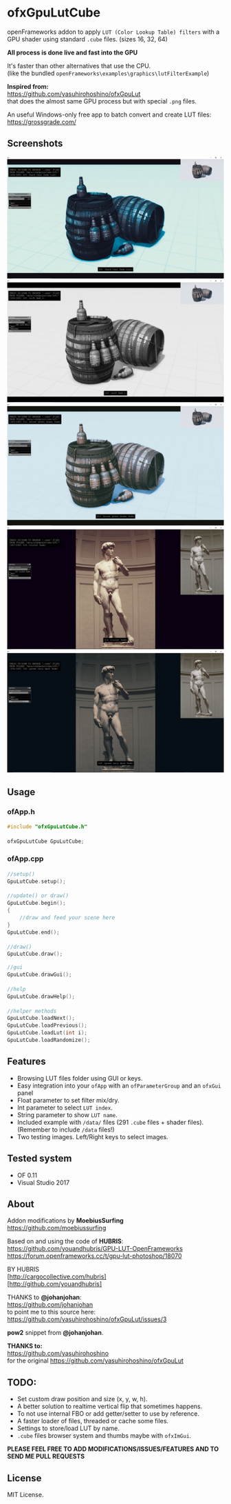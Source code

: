 # ofxGpuLutCube

openFrameworks addon to apply `LUT (Color Lookup Table) filters` with a GPU shader using standard `.cube` files. (sizes 16, 32, 64)

**All process is done live and fast into the GPU**  

It's faster than other alternatives that use the CPU.  
(like the bundled `openFrameworks\examples\graphics\lutFilterExample`)

**Inspired from:**  
https://github.com/yasuhirohoshino/ofxGpuLut  
that does the almost same GPU process but with special `.png` files.

An useful Windows-only free app to batch convert and create LUT files:  
https://grossgrade.com/  



## Screenshots

![Alt text](/readme_images/screenshot0.JPG?raw=true "screenshot0")
![Alt text](/readme_images/screenshot1.JPG?raw=true "screenshot1")
![Alt text](/readme_images/screenshot2.JPG?raw=true "screenshot2")
![Alt text](/readme_images/screenshot3.JPG?raw=true "screenshot3")
![Alt text](/readme_images/screenshot4.JPG?raw=true "screenshot4")


## Usage

### ofApp.h
```cpp
#include "ofxGpuLutCube.h"

ofxGpuLutCube GpuLutCube;
```
  
### ofApp.cpp
```cpp
//setup()
GpuLutCube.setup();

//update() or draw()
GpuLutCube.begin();
{
    //draw and feed your scene here
}
GpuLutCube.end();

//draw()
GpuLutCube.draw();
```


```cpp
//gui
GpuLutCube.drawGui();

//help
GpuLutCube.drawHelp();

//helper methods
GpuLutCube.loadNext();
GpuLutCube.loadPrevious();
GpuLutCube.loadLut(int i);
GpuLutCube.loadRandomize();
```


## Features

- Browsing LUT files folder using GUI or keys.
- Easy integration into your `ofApp` with an `ofParameterGroup` and an `ofxGui` panel
- Float parameter to set filter mix/dry.
- Int parameter to select `LUT index`. 
- String parameter to show `LUT name`.
- Included example with `/data/` files (291 `.cube` files + shader files).(Remember to include ```/data``` files!)
- Two testing images. Left/Right keys to select images.

## Tested system

- OF 0.11
- Visual Studio 2017


## About

Addon modifications by **MoebiusSurfing**  
https://github.com/moebiussurfing
  

Based on and using the code of **HUBRIS**:
https://github.com/youandhubris/GPU-LUT-OpenFrameworks  
https://forum.openframeworks.cc/t/gpu-lut-photoshop/18070  

BY HUBRIS  
[http://cargocollective.com/hubris]  
[http://github.com/youandhubris]  

THANKS to **@johanjohan**:  
https://github.com/johanjohan  
to point me to this source here:  
https://github.com/yasuhirohoshino/ofxGpuLut/issues/3  

**pow2** snippet from **@johanjohan**.  

**THANKS to:**  
https://github.com/yasuhirohoshino  
for the original https://github.com/yasuhirohoshino/ofxGpuLut


## TODO:

- Set custom draw position and size (x, y, w, h).
- A better solution to realtime vertical flip that sometimes happens.
- To not use internal FBO or add getter/setter to use by reference.
- A faster loader of files, threaded or cache some files.
- Settings to store/load LUT by name.
- `.cube` files browser system and thumbs maybe with `ofxImGui`.
  
  
**PLEASE FEEL FREE TO ADD MODIFICATIONS/ISSUES/FEATURES AND TO SEND ME PULL REQUESTS**  

## License
MIT License.